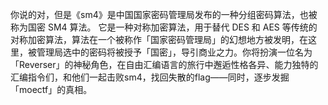 你说的对，但是《sm4》是中国国家密码管理局发布的一种分组密码算法，也被称为国密 SM4 算法。 它是一种对称加密算法，用于替代 DES 和 AES 等传统的对称加密算法，算法在一个被称作「国家密码管理局」的幻想地方被发明，在这里，被管理局选中的密码将被授予「国密」，导引商业之力。你将扮演一位名为「Reverser」的神秘角色，在自由汇编语言的旅行中邂逅性格各异、能力独特的汇编指令们，和他们一起击败sm4，找回失散的flag——同时，逐步发掘「moectf」的真相。